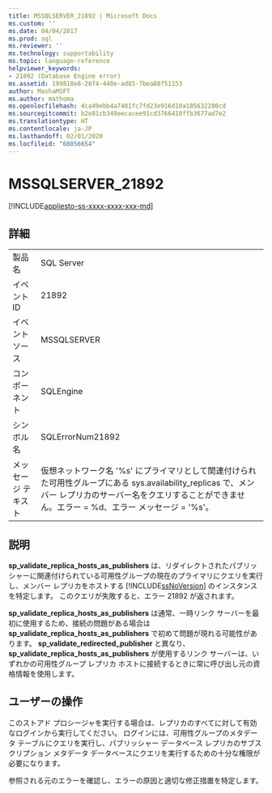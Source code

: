 ```yaml
---
title: MSSQLSERVER_21892 | Microsoft Docs
ms.custom: ''
ms.date: 04/04/2017
ms.prod: sql
ms.reviewer: ''
ms.technology: supportability
ms.topic: language-reference
helpviewer_keywords:
- 21892 (Database Engine error)
ms.assetid: 199818e8-28f4-440e-ad85-7bea88f51153
author: MashaMSFT
ms.author: mathoma
ms.openlocfilehash: 4ca49ebb4a7481fc7fd23e916d10a185632280cd
ms.sourcegitcommit: b2e81cb349eecacee91cd3766410ffb3677ad7e2
ms.translationtype: HT
ms.contentlocale: ja-JP
ms.lasthandoff: 02/01/2020
ms.locfileid: "68056654"
---
```

# <a name="mssqlserver_21892"></a>MSSQLSERVER_21892
[!INCLUDE[appliesto-ss-xxxx-xxxx-xxx-md](../../includes/appliesto-ss-xxxx-xxxx-xxx-md.md)]
  
## <a name="details"></a>詳細  
  
|||  
|-|-|  
|製品名|SQL Server|  
|イベント ID|21892|  
|イベント ソース|MSSQLSERVER|  
|コンポーネント|SQLEngine|  
|シンボル名|SQLErrorNum21892|  
|メッセージ テキスト|仮想ネットワーク名 '%s' にプライマリとして関連付けられた可用性グループにある sys.availability_replicas で、メンバー レプリカのサーバー名をクエリすることができません。エラー = %d、エラー メッセージ = '%s'。|  
  
## <a name="explanation"></a>説明  
**sp_validate_replica_hosts_as_publishers** は、リダイレクトされたパブリッシャーに関連付けられている可用性グループの現在のプライマリにクエリを実行し、メンバー レプリカをホストする [!INCLUDE[ssNoVersion](../../includes/ssnoversion-md.md)] のインスタンスを特定します。  このクエリが失敗すると、エラー 21892 が返されます。  
  
**sp_validate_replica_hosts_as_publishers** は通常、一時リンク サーバーを最初に使用するため、接続の問題がある場合は **sp_validate_replica_hosts_as_publishers** で初めて問題が現れる可能性があります。 **sp_validate_redirected_publisher** と異なり、**sp_validate_replica_hosts_as_publishers** が使用するリンク サーバーは、いずれかの可用性グループ レプリカ ホストに接続するときに常に呼び出し元の資格情報を使用します。  
  
## <a name="user-action"></a>ユーザーの操作  
このストアド プロシージャを実行する場合は、レプリカのすべてに対して有効なログインから実行してください。 ログインには、可用性グループのメタデータ テーブルにクエリを実行し、パブリッシャー データベース レプリカのサブスクリプション メタデータ データベースにクエリを実行するための十分な権限が必要になります。  
  
参照される元のエラーを確認し、エラーの原因と適切な修正措置を特定します。  
  

